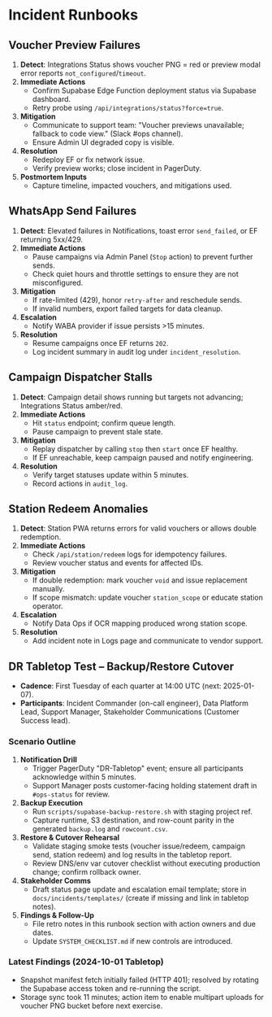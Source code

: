 # Incident Runbooks

## Voucher Preview Failures

1. **Detect**: Integrations Status shows voucher PNG = red or preview modal
   error reports `not_configured`/`timeout`.
2. **Immediate Actions**
   - Confirm Supabase Edge Function deployment status via Supabase dashboard.
   - Retry probe using `/api/integrations/status?force=true`.
3. **Mitigation**
   - Communicate to support team: "Voucher previews unavailable; fallback to
     code view." (Slack #ops channel).
   - Ensure Admin UI degraded copy is visible.
4. **Resolution**
   - Redeploy EF or fix network issue.
   - Verify preview works; close incident in PagerDuty.
5. **Postmortem Inputs**
   - Capture timeline, impacted vouchers, and mitigations used.

## WhatsApp Send Failures

1. **Detect**: Elevated failures in Notifications, toast error `send_failed`, or
   EF returning 5xx/429.
2. **Immediate Actions**
   - Pause campaigns via Admin Panel (`Stop` action) to prevent further sends.
   - Check quiet hours and throttle settings to ensure they are not
     misconfigured.
3. **Mitigation**
   - If rate-limited (429), honor `retry-after` and reschedule sends.
   - If invalid numbers, export failed targets for data cleanup.
4. **Escalation**
   - Notify WABA provider if issue persists >15 minutes.
5. **Resolution**
   - Resume campaigns once EF returns `202`.
   - Log incident summary in audit log under `incident_resolution`.

## Campaign Dispatcher Stalls

1. **Detect**: Campaign detail shows running but targets not advancing;
   Integrations Status amber/red.
2. **Immediate Actions**
   - Hit `status` endpoint; confirm queue length.
   - Pause campaign to prevent stale state.
3. **Mitigation**
   - Replay dispatcher by calling `stop` then `start` once EF healthy.
   - If EF unreachable, keep campaign paused and notify engineering.
4. **Resolution**
   - Verify target statuses update within 5 minutes.
   - Record actions in `audit_log`.

## Station Redeem Anomalies

1. **Detect**: Station PWA returns errors for valid vouchers or allows double
   redemption.
2. **Immediate Actions**
   - Check `/api/station/redeem` logs for idempotency failures.
   - Review voucher status and events for affected IDs.
3. **Mitigation**
   - If double redemption: mark voucher `void` and issue replacement manually.
   - If scope mismatch: update voucher `station_scope` or educate station
     operator.
4. **Escalation**
   - Notify Data Ops if OCR mapping produced wrong station scope.
5. **Resolution**
   - Add incident note in Logs page and communicate to vendor support.

## DR Tabletop Test – Backup/Restore Cutover

- **Cadence**: First Tuesday of each quarter at 14:00 UTC (next: 2025-01-07).
- **Participants**: Incident Commander (on-call engineer), Data Platform Lead,
  Support Manager, Stakeholder Communications (Customer Success lead).

### Scenario Outline
1. **Notification Drill**
   - Trigger PagerDuty "DR-Tabletop" event; ensure all participants acknowledge
     within 5 minutes.
   - Support Manager posts customer-facing holding statement draft in
     `#ops-status` for review.
2. **Backup Execution**
   - Run `scripts/supabase-backup-restore.sh` with staging project ref.
   - Capture runtime, S3 destination, and row-count parity in the generated
     `backup.log` and `rowcount.csv`.
3. **Restore & Cutover Rehearsal**
   - Validate staging smoke tests (voucher issue/redeem, campaign send, station
     redeem) and log results in the tabletop report.
   - Review DNS/env var cutover checklist without executing production change;
     confirm rollback owner.
4. **Stakeholder Comms**
   - Draft status page update and escalation email template; store in
     `docs/incidents/templates/` (create if missing and link in tabletop notes).
5. **Findings & Follow-Up**
   - File retro notes in this runbook section with action owners and due dates.
   - Update `SYSTEM_CHECKLIST.md` if new controls are introduced.

### Latest Findings (2024-10-01 Tabletop)
- Snapshot manifest fetch initially failed (HTTP 401); resolved by rotating the
  Supabase access token and re-running the script.
- Storage sync took 11 minutes; action item to enable multipart uploads for
  voucher PNG bucket before next exercise.
